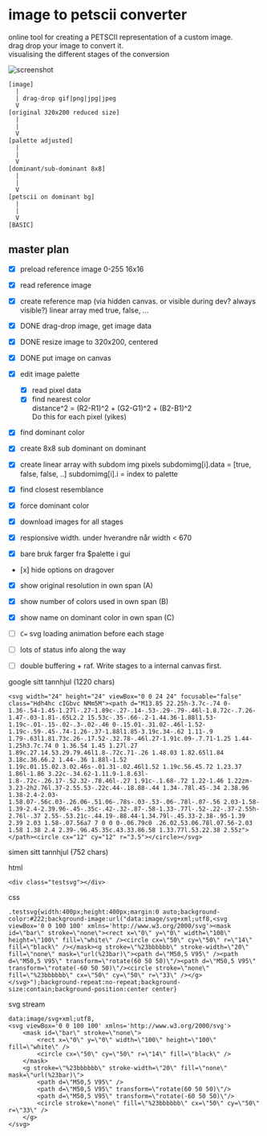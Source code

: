 # image to petscii converter

online tool for creating a PETSCII representation of a custom image.  
drag drop your image to convert it.  
visualising the different stages of the conversion  

![screenshot](filename.png)  

```
[image]
  |
  | drag-drop gif|png|jpg|jpeg
  V
[original 320x200 reduced size]
  |
  |
  V
[palette adjusted]
  |
  |
  V
[dominant/sub-dominant 8x8]
  |
  |
  V
[petscii on dominant bg]
  |
  |
  V
[BASIC]
```

## master plan

- [x] preload reference image 0-255 16x16
- [x] read reference image
- [x] create reference map (via hidden canvas. or visible during dev? always visible?)
    linear array med true, false, ... 

- [x] DONE drag-drop image, get image data

- [x] DONE resize image to 320x200, centered

- [x] DONE put image on canvas

- [x] edit image palette
    - [x] read pixel data
    - [x] find nearest color  
    distance^2 = (R2-R1)^2 + (G2-G1)^2 + (B2-B1)^2  
    Do this for each pixel (yikes)

- [x] find dominant color

- [x] create 8x8 sub dominant on dominant

- [x] create linear array with subdom img pixels
subdomimg[i].data = [true, false, false, ..]
subdomimg[i].i = index to palette

- [x] find closest resemblance

- [x] force dominant color

- [x] download images for all stages

- [x] respionsive width. under hverandre når width < 670

- [x] bare bruk farger fra $palette i gui

- [x] hide options on dragover

- [x] show original resolution in own span (A)
- [x] show number of colors used in own span (B)
- [x] show name on dominant color in own span (C)

- [ ] `C=` svg loading animation before each stage
- [ ] lots of status info along the way
- [ ] double buffering + raf. Write stages to a internal canvas first.


google sitt tannhjul (1220 chars)
```
<svg width="24" height="24" viewBox="0 0 24 24" focusable="false" class="Hdh4hc cIGbvc NMm5M"><path d="M13.85 22.25h-3.7c-.74 0-1.36-.54-1.45-1.27l-.27-1.89c-.27-.14-.53-.29-.79-.46l-1.8.72c-.7.26-1.47-.03-1.81-.65L2.2 15.53c-.35-.66-.2-1.44.36-1.88l1.53-1.19c-.01-.15-.02-.3-.02-.46 0-.15.01-.31.02-.46l-1.52-1.19c-.59-.45-.74-1.26-.37-1.88l1.85-3.19c.34-.62 1.11-.9 1.79-.63l1.81.73c.26-.17.52-.32.78-.46l.27-1.91c.09-.7.71-1.25 1.44-1.25h3.7c.74 0 1.36.54 1.45 1.27l.27 1.89c.27.14.53.29.79.46l1.8-.72c.71-.26 1.48.03 1.82.65l1.84 3.18c.36.66.2 1.44-.36 1.88l-1.52 1.19c.01.15.02.3.02.46s-.01.31-.02.46l1.52 1.19c.56.45.72 1.23.37 1.86l-1.86 3.22c-.34.62-1.11.9-1.8.63l-1.8-.72c-.26.17-.52.32-.78.46l-.27 1.91c-.1.68-.72 1.22-1.46 1.22zm-3.23-2h2.76l.37-2.55.53-.22c.44-.18.88-.44 1.34-.78l.45-.34 2.38.96 1.38-2.4-2.03-1.58.07-.56c.03-.26.06-.51.06-.78s-.03-.53-.06-.78l-.07-.56 2.03-1.58-1.39-2.4-2.39.96-.45-.35c-.42-.32-.87-.58-1.33-.77l-.52-.22-.37-2.55h-2.76l-.37 2.55-.53.21c-.44.19-.88.44-1.34.79l-.45.33-2.38-.95-1.39 2.39 2.03 1.58-.07.56a7 7 0 0 0-.06.79c0 .26.02.53.06.78l.07.56-2.03 1.58 1.38 2.4 2.39-.96.45.35c.43.33.86.58 1.33.77l.53.22.38 2.55z"></path><circle cx="12" cy="12" r="3.5"></circle></svg>
```

simen sitt tannhjul (752 chars)

html
```
<div class="testsvg"></div>
```
css
```
.testsvg{width:400px;height:400px;margin:0 auto;background-color:#222;background-image:url("data:image/svg+xml;utf8,<svg viewBox='0 0 100 100' xmlns='http://www.w3.org/2000/svg'><mask id=\"bar\" stroke=\"none\"><rect x=\"0\" y=\"0\" width=\"100\" height=\"100\" fill=\"white\" /><circle cx=\"50\" cy=\"50\" r=\"14\" fill=\"black\" /></mask><g stroke=\"%23bbbbbb\" stroke-width=\"20\" fill=\"none\" mask=\"url(%23bar)\"><path d=\"M50,5 V95\" /><path d=\"M50,5 V95\" transform=\"rotate(60 50 50)\"/><path d=\"M50,5 V95\" transform=\"rotate(-60 50 50)\"/><circle stroke=\"none\" fill=\"%23bbbbbb\" cx=\"50\" cy=\"50\" r=\"33\" /></g></svg>");background-repeat:no-repeat;background-size:contain;background-position:center center}
```

svg stream
```
data:image/svg+xml;utf8,
<svg viewBox='0 0 100 100' xmlns='http://www.w3.org/2000/svg'>
    <mask id=\"bar\" stroke=\"none\">
        <rect x=\"0\" y=\"0\" width=\"100\" height=\"100\" fill=\"white\" />
        <circle cx=\"50\" cy=\"50\" r=\"14\" fill=\"black\" />
    </mask>
    <g stroke=\"%23bbbbbb\" stroke-width=\"20\" fill=\"none\" mask=\"url(%23bar)\">
        <path d=\"M50,5 V95\" />
        <path d=\"M50,5 V95\" transform=\"rotate(60 50 50)\"/>
        <path d=\"M50,5 V95\" transform=\"rotate(-60 50 50)\"/>
        <circle stroke=\"none\" fill=\"%23bbbbbb\" cx=\"50\" cy=\"50\" r=\"33\" />
    </g>
</svg>
```